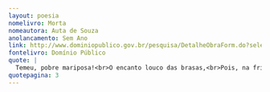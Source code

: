```yaml
---
layout: poesia
nomelivro: Morta
nomeautora: Auta de Souza
anolancamento: Sem Ano
link: http://www.dominiopublico.gov.br/pesquisa/DetalheObraForm.do?select_action=&co_obra=81795
fontelivro: Domínio Público
quote: |
  Temeu, pobre mariposa!<br>O encanto louco das brasas,<br>Pois, na friez de uma lousa,<br>O arcanjo não queima as asas.
quotepagina: 3
---
```

